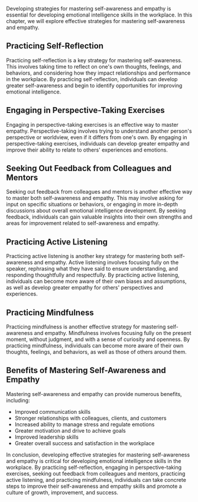 
Developing strategies for mastering self-awareness and empathy is essential for developing emotional intelligence skills in the workplace. In this chapter, we will explore effective strategies for mastering self-awareness and empathy.

Practicing Self-Reflection
--------------------------

Practicing self-reflection is a key strategy for mastering self-awareness. This involves taking time to reflect on one's own thoughts, feelings, and behaviors, and considering how they impact relationships and performance in the workplace. By practicing self-reflection, individuals can develop greater self-awareness and begin to identify opportunities for improving emotional intelligence.

Engaging in Perspective-Taking Exercises
----------------------------------------

Engaging in perspective-taking exercises is an effective way to master empathy. Perspective-taking involves trying to understand another person's perspective or worldview, even if it differs from one's own. By engaging in perspective-taking exercises, individuals can develop greater empathy and improve their ability to relate to others' experiences and emotions.

Seeking Out Feedback from Colleagues and Mentors
------------------------------------------------

Seeking out feedback from colleagues and mentors is another effective way to master both self-awareness and empathy. This may involve asking for input on specific situations or behaviors, or engaging in more in-depth discussions about overall emotional intelligence development. By seeking feedback, individuals can gain valuable insights into their own strengths and areas for improvement related to self-awareness and empathy.

Practicing Active Listening
---------------------------

Practicing active listening is another key strategy for mastering both self-awareness and empathy. Active listening involves focusing fully on the speaker, rephrasing what they have said to ensure understanding, and responding thoughtfully and respectfully. By practicing active listening, individuals can become more aware of their own biases and assumptions, as well as develop greater empathy for others' perspectives and experiences.

Practicing Mindfulness
----------------------

Practicing mindfulness is another effective strategy for mastering self-awareness and empathy. Mindfulness involves focusing fully on the present moment, without judgment, and with a sense of curiosity and openness. By practicing mindfulness, individuals can become more aware of their own thoughts, feelings, and behaviors, as well as those of others around them.

Benefits of Mastering Self-Awareness and Empathy
------------------------------------------------

Mastering self-awareness and empathy can provide numerous benefits, including:

* Improved communication skills
* Stronger relationships with colleagues, clients, and customers
* Increased ability to manage stress and regulate emotions
* Greater motivation and drive to achieve goals
* Improved leadership skills
* Greater overall success and satisfaction in the workplace

In conclusion, developing effective strategies for mastering self-awareness and empathy is critical for developing emotional intelligence skills in the workplace. By practicing self-reflection, engaging in perspective-taking exercises, seeking out feedback from colleagues and mentors, practicing active listening, and practicing mindfulness, individuals can take concrete steps to improve their self-awareness and empathy skills and promote a culture of growth, improvement, and success.
